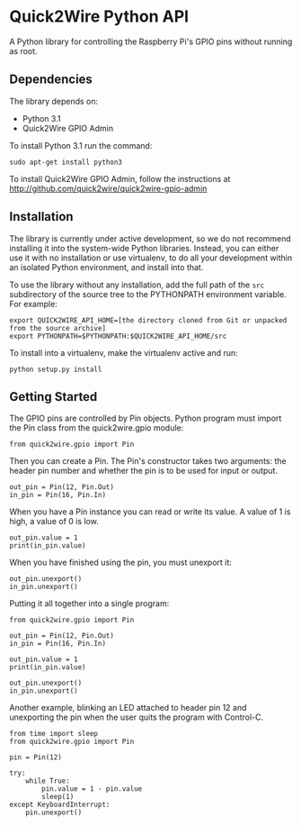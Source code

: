 Quick2Wire Python API
=====================

A Python library for controlling the Raspberry Pi's GPIO pins without
running as root.

Dependencies
------------

The library depends on:

* Python 3.1
* Quick2Wire GPIO Admin

To install Python 3.1 run the command:

    sudo apt-get install python3

To install Quick2Wire GPIO Admin, follow the instructions at
http://github.com/quick2wire/quick2wire-gpio-admin


Installation
------------

The library is currently under active development, so we do not
recommend installing it into the system-wide Python
libraries. Instead, you can either use it with no installation or use
virtualenv, to do all your development within an isolated Python
environment, and install into that.

To use the library without any installation, add the full path of the
`src` subdirectory of the source tree to the PYTHONPATH environment
variable.  For example:

    export QUICK2WIRE_API_HOME=[the directory cloned from Git or unpacked from the source archive]
    export PYTHONPATH=$PYTHONPATH:$QUICK2WIRE_API_HOME/src

To install into a virtualenv, make the virtualenv active and run:

    python setup.py install



Getting Started
---------------

The GPIO pins are controlled by Pin objects. Python program must
import the Pin class from the quick2wire.gpio module:

    from quick2wire.gpio import Pin

Then you can create a Pin. The Pin's constructor takes two arguments:
the header pin number and whether the pin is to be used for input or
output.

    out_pin = Pin(12, Pin.Out)
    in_pin = Pin(16, Pin.In)

When you have a Pin instance you can read or write its value.  A value
of 1 is high, a value of 0 is low.
   
    out_pin.value = 1
    print(in_pin.value)

When you have finished using the pin, you must unexport it:

    out_pin.unexport()
    in_pin.unexport()

Putting it all together into a single program:

    from quick2wire.gpio import Pin
    
    out_pin = Pin(12, Pin.Out)
    in_pin = Pin(16, Pin.In)
    
    out_pin.value = 1
    print(in_pin.value)
    
    out_pin.unexport()
    in_pin.unexport()


Another example, blinking an LED attached to header pin 12 and
unexporting the pin when the user quits the program with Control-C.

    from time import sleep
    from quick2wire.gpio import Pin
    
    pin = Pin(12)
    
    try:
        while True:
            pin.value = 1 - pin.value
            sleep(1)
    except KeyboardInterrupt:
        pin.unexport()
